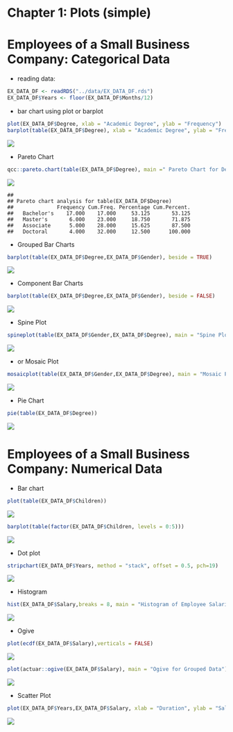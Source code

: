 Chapter 1: Plots (simple)
================

# Employees of a Small Business Company: Categorical Data

-   reading data:

``` r
EX_DATA_DF <- readRDS("../data/EX_DATA_DF.rds")
EX_DATA_DF$Years <- floor(EX_DATA_DF$Months/12)
```

-   bar chart using plot or barplot

``` r
plot(EX_DATA_DF$Degree, xlab = "Academic Degree", ylab = "Frequency")
barplot(table(EX_DATA_DF$Degree), xlab = "Academic Degree", ylab = "Frequency")
```

![](Chapter_1_Plots_Simple_files/figure-gfm/unnamed-chunk-2-1.png)<!-- -->
- Pareto Chart

``` r
qcc::pareto.chart(table(EX_DATA_DF$Degree), main =" Pareto Chart for Degree")
```

![](Chapter_1_Plots_Simple_files/figure-gfm/unnamed-chunk-3-1.png)<!-- -->

    ##             
    ## Pareto chart analysis for table(EX_DATA_DF$Degree)
    ##              Frequency Cum.Freq. Percentage Cum.Percent.
    ##   Bachelor's    17.000    17.000     53.125       53.125
    ##   Master's       6.000    23.000     18.750       71.875
    ##   Associate      5.000    28.000     15.625       87.500
    ##   Doctoral       4.000    32.000     12.500      100.000

-   Grouped Bar Charts

``` r
barplot(table(EX_DATA_DF$Degree,EX_DATA_DF$Gender), beside = TRUE)
```

![](Chapter_1_Plots_Simple_files/figure-gfm/unnamed-chunk-4-1.png)<!-- -->
- Component Bar Charts

``` r
barplot(table(EX_DATA_DF$Degree,EX_DATA_DF$Gender), beside = FALSE)
```

![](Chapter_1_Plots_Simple_files/figure-gfm/unnamed-chunk-5-1.png)<!-- -->
- Spine Plot

``` r
spineplot(table(EX_DATA_DF$Gender,EX_DATA_DF$Degree), main = "Spine Plot for Company Employee Data")
```

![](Chapter_1_Plots_Simple_files/figure-gfm/unnamed-chunk-6-1.png)<!-- -->
- or Mosaic Plot

``` r
mosaicplot(table(EX_DATA_DF$Gender,EX_DATA_DF$Degree), main = "Mosaic Plot for Company Employee Data")
```

![](Chapter_1_Plots_Simple_files/figure-gfm/unnamed-chunk-7-1.png)<!-- -->
- Pie Chart

``` r
pie(table(EX_DATA_DF$Degree))
```

![](Chapter_1_Plots_Simple_files/figure-gfm/unnamed-chunk-8-1.png)<!-- -->

# Employees of a Small Business Company: Numerical Data

-   Bar chart

``` r
plot(table(EX_DATA_DF$Children))
```

![](Chapter_1_Plots_Simple_files/figure-gfm/unnamed-chunk-9-1.png)<!-- -->

``` r
barplot(table(factor(EX_DATA_DF$Children, levels = 0:5)))
```

![](Chapter_1_Plots_Simple_files/figure-gfm/unnamed-chunk-9-2.png)<!-- -->
- Dot plot

``` r
stripchart(EX_DATA_DF$Years, method = "stack", offset = 0.5, pch=19)
```

![](Chapter_1_Plots_Simple_files/figure-gfm/unnamed-chunk-10-1.png)<!-- -->
- Histogram

``` r
hist(EX_DATA_DF$Salary,breaks = 8, main = "Histogram of Employee Salaries", xlab = "Salary")
```

![](Chapter_1_Plots_Simple_files/figure-gfm/unnamed-chunk-11-1.png)<!-- -->
- Ogive

``` r
plot(ecdf(EX_DATA_DF$Salary),verticals = FALSE)
```

![](Chapter_1_Plots_Simple_files/figure-gfm/unnamed-chunk-12-1.png)<!-- -->

``` r
plot(actuar::ogive(EX_DATA_DF$Salary), main = "Ogive for Grouped Data")
```

![](Chapter_1_Plots_Simple_files/figure-gfm/unnamed-chunk-12-2.png)<!-- -->
- Scatter Plot

``` r
plot(EX_DATA_DF$Years,EX_DATA_DF$Salary, xlab = "Duration", ylab = "Salary")
```

![](Chapter_1_Plots_Simple_files/figure-gfm/unnamed-chunk-13-1.png)<!-- -->
